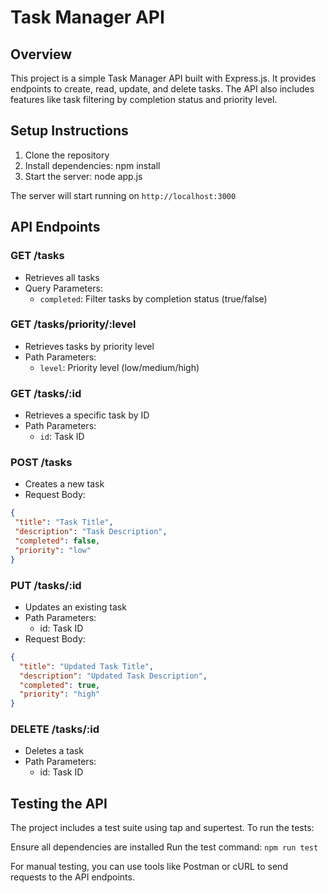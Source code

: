 # Task Manager API

## Overview
This project is a simple Task Manager API built with Express.js. It provides endpoints to create, read, update, and delete tasks. The API also includes features like task filtering by completion status and priority level.

## Setup Instructions

1. Clone the repository
2. Install dependencies:
    npm install
3. Start the server:
    node app.js

The server will start running on `http://localhost:3000`

## API Endpoints

### GET /tasks
- Retrieves all tasks
- Query Parameters:
  - `completed`: Filter tasks by completion status (true/false)

### GET /tasks/priority/:level
- Retrieves tasks by priority level
- Path Parameters:
  - `level`: Priority level (low/medium/high)

### GET /tasks/:id
- Retrieves a specific task by ID
- Path Parameters:
  - `id`: Task ID

### POST /tasks
- Creates a new task
- Request Body:

```json
{
 "title": "Task Title",
 "description": "Task Description",
 "completed": false,
 "priority": "low"
}
```

### PUT /tasks/:id
- Updates an existing task
- Path Parameters: 
    - id: Task ID
- Request Body:

```json
{
  "title": "Updated Task Title",
  "description": "Updated Task Description",
  "completed": true,
  "priority": "high"
}
```

### DELETE /tasks/:id
- Deletes a task
- Path Parameters:
    - id: Task ID

## Testing the API
The project includes a test suite using tap and supertest. To run the tests:

Ensure all dependencies are installed
Run the test command:
    ```npm run test```
    
For manual testing, you can use tools like Postman or cURL to send requests to the API endpoints.